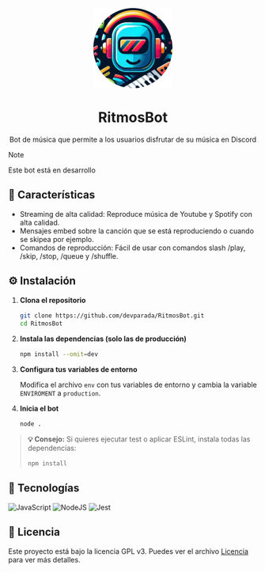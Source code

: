 <div align="center">

<img src="https://github.com/devparada/RitmosBot/blob/main/img/logo.png?raw=true" width=160>

# RitmosBot
Bot de música que permite a los usuarios disfrutar de su música en Discord

</div>

> [!NOTE]
> Este bot está en desarrollo

## 🎵 Características

- Streaming de alta calidad: Reproduce música de Youtube y Spotify con alta calidad.
- Mensajes embed sobre la canción que se está reproduciendo o cuando se skipea por ejemplo.
- Comandos de reproducción: Fácil de usar con comandos slash /play, /skip, /stop, /queue y /shuffle.

## ⚙️ Instalación

1. **Clona el repositorio**  
   ```bash
   git clone https://github.com/devparada/RitmosBot.git
   cd RitmosBot
   ```
2. **Instala las dependencias (solo las de producción)**  
   ```bash
   npm install --omit=dev
   ```
3. **Configura tus variables de entorno**
   
   Modifica el archivo `env` con tus variables de entorno y cambia la variable `ENVIROMENT` a `production`.
5. **Inicia el bot**  
   ```bash
   node .
   ```

> **💡 Consejo:** Si quieres ejecutar test o aplicar ESLint, instala todas las dependencias:  
> ```bash
> npm install
> ```

## 🚀 Tecnologías

![JavaScript](https://img.shields.io/badge/javascript-%23323330.svg?style=for-the-badge&logo=javascript&logoColor=%23F7DF1E)
![NodeJS](https://img.shields.io/badge/node.js-339933?style=for-the-badge&logo=Node.js&logoColor=white)
![Jest](https://img.shields.io/badge/Jest-323330?style=for-the-badge&logo=Jest&logoColor=white)

## 📄 Licencia

Este proyecto está bajo la licencia GPL v3. Puedes ver el archivo [Licencia](https://github.com/devparada/RitmosBot/blob/main/LICENSE) para ver más detalles.
